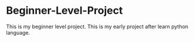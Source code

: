 # Beginner-Level-Project
This is my beginner level project. This is my early project after learn python language. 
